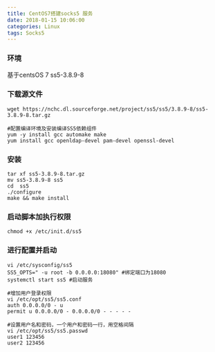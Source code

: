```yaml
---
title: CentOS7搭建socks5 服务
date: 2018-01-15 10:06:00
categories: Linux
tags: Socks5
---
```


### 环境
基于centsOS 7
ss5-3.8.9-8
### 下载源文件
``` shell
wget https://nchc.dl.sourceforge.net/project/ss5/ss5/3.8.9-8/ss5-3.8.9-8.tar.gz

#配置编译环境及安装编译SS5依赖组件
yum -y install gcc automake make
yum install gcc openldap-devel pam-devel openssl-devel
```
### 安装
``` shell
tar xf ss5-3.8.9-8.tar.gz
mv ss5-3.8.9-8 ss5
cd  ss5
./configure
make && make install
```
### 启动脚本加执行权限
``` shell
chmod +x /etc/init.d/ss5
```
### 进行配置并启动
``` shell
vi /etc/sysconfig/ss5  
SS5_OPTS=" -u root -b 0.0.0.0:18080" #绑定端口为18080
systemctl start ss5 #启动服务

#增加用户登录权限
vi /etc/opt/ss5/ss5.conf  
auth 0.0.0.0/0 - u  
permit u 0.0.0.0/0 - 0.0.0.0/0 - - - - -

#设置用户名和密码，一个用户和密码一行，用空格间隔
vi /etc/opt/ss5/ss5.passwd  
user1 123456
user2 123456

```
